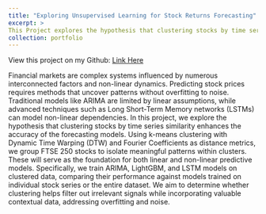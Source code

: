 ```yaml
---
title: "Exploring Unsupervised Learning for Stock Returns Forecasting"
excerpt: >
This Project explores the hypothesis that clustering stocks by time series similarity enhances the accuracy of the forecasting models. <br/><img src="/images/Edge.png style="width:800px; height:400px;">
collection: portfolio
---
```

View this project on my Github: [Link Here](https://github.com/Ellie-Yang-Siying/Exploring-Unsupervised-Learning-for-Stock-Returns-Forecasting)

Financial markets are complex systems influenced by numerous interconnected factors and non-linear dynamics. Predicting stock prices requires methods that uncover patterns without overfitting to noise. Traditional models like ARIMA are limited by linear assumptions, while advanced techniques such as Long Short-Term Memory networks (LSTMs) can model non-linear dependencies. In this project, we explore the hypothesis that clustering stocks by time series similarity enhances the accuracy of the forecasting models. Using k-means clustering with Dynamic Time Warping (DTW) and Fourier Coefficients as distance metrics, we group FTSE 250 stocks to isolate meaningful patterns within clusters. These will serve as the foundation for both linear and non-linear predictive models. Specifically, we train ARIMA, LightGBM, and LSTM models on clustered data, comparing their performance against models trained on individual stock series or the entire dataset. We aim to determine whether clustering helps filter out irrelevant signals while incorporating valuable contextual data, addressing overfitting and noise.


